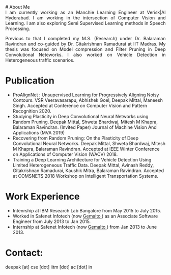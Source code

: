 <head>
<title> 
Deepak Mittal
 </title>
</head>
# About Me
<div style = "text-align: justify"> I am currently working as an Manchie Learning Engineer at Verisk|AI Hyderabad. I am working in the intersection of Computer Vision and Learning. I am also exploring Semi Supervised Learning methods in Speech Processing. 
 
Previous to that I completed my M.S. (Research) under Dr. Balaraman Ravindran and co-guided by Dr. Gitakrishnan Ramadurai at IIT Madras. My thesis was focused on Model compression and Filter Pruning in Deep Convolutional Neteworks. I also worked on Vehicle Detection in Heterogeneous traffic scenarios.
</div>

   
# Publication
<ul>
 <li> ProAlignNet : Unsupervised Learning for Progressively Aligning Noisy Contours. VSR Veeravasarapu, Abhishek Goel, Deepak Mittal, Maneesh Singh. Accepted at Conference on Computer Vision and Pattern Recognition 2020. </li>
 <li> Studying Plasticity in Deep Convolutional Neural Networks using Random Pruning. Deepak Mittal, Shweta Bhardwaj, Mitesh M Khapra, Balaraman Ravindran. (Invited Paper) Journal of Machine Vision And Applications (MVA 2019) </li>
 <li> Recovering from Random Pruning: On the Plasticity of Deep Convolutional Neural Networks. Deepak Mittal, Shweta Bhardwaj, Mitesh M Khapra, Balaraman Ravindran. Accepted at IEEE Winter Conference on Applications of Computer Vision (WACV) 2018.</li>
 <li> Training a Deep Learning Architecture for Vehicle Detection Using Limited Heterogeneous Traffic Data. Deepak Mittal, Avinash Reddy, Gitakrishnan Ramadurai, Kaushik Mitra, Balaraman Ravindran. Accepted at COMSNETS 2018 Workshop on Intelligent Transportation Systems.</li>
</ul>

# Work Experience
<ul>
<li> Intenrship at IBM Research Lab Bangalore from May 2015 to July 2015.</li>
<li> Worked in Safenet Infotech (now <a href="https://safenet.gemalto.com/"> Gemalto </a>) as an Associate Software Engineer from July 2013 to Jan 2015.</li>
<li> Internship at Safenet Infotech (now <a href="https://safenet.gemalto.com/"> Gemalto </a>) from Jan 2013 to June 2013.</li>
</ul>

# Contact:
deepak [at] cse [dot] iitm [dot] ac [dot] in

